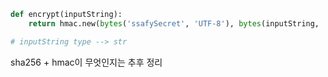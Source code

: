 ```python
def encrypt(inputString):
    return hmac.new(bytes('ssafySecret', 'UTF-8'), bytes(inputString, 'UTF-8'), hashlib.sha256).hexdigest()

# inputString type --> str
```

sha256 + hmac이 무엇인지는 추후 정리
